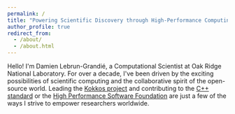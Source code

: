 ```yaml
---
permalink: /
title: "Powering Scientific Discovery through High-Performance Computing and Open Source"
author_profile: true
redirect_from: 
  - /about/
  - /about.html
---
```


Hello! I'm Damien Lebrun-Grandié, a Computational Scientist at Oak Ridge
National Laboratory. For over a decade, I've been driven by the exciting
possibilities of scientific computing and the collaborative spirit of the
open-source world. Leading the [Kokkos project](https://kokkos.org) and
contributing to the [C++ standard](https://isocpp.org/std) or the [High
Performance Software Foundation](https://hpsf.io) are just a few of the ways I
strive to empower researchers worldwide.
